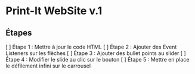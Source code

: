 # Print-It WebSite v.1

## Étapes

[ ] Étape 1 : Mettre à jour le code HTML
[ ] Étape 2 : Ajouter des Event Listeners sur les flèches
[ ] Étape 3 : Ajouter des bullet points au slider
[ ] Étape 4 : Modifier le slide au clic sur le bouton
[ ] Étape 5 : Mettre en place le défilement infini sur le carrousel